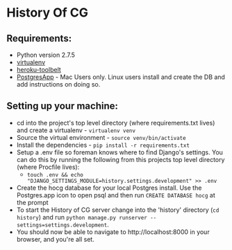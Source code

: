 # History Of CG

Requirements:
-------------
  * Python version 2.7.5
  * [virtualenv](https://pypi.python.org/pypi/virtualenv)
  * [heroku-toolbelt](https://toolbelt.heroku.com/osx)
  * [PostgresApp](http://postgresapp.com/) - Mac Users only. Linux users install and create the DB and add instructions on doing so. 

Setting up your machine:
------------------------

  * cd into the project's top level directory (where requirements.txt lives) and create a virtualenv - `virtualenv venv`
  * Source the virtual environment - `source venv/bin/activate`
  * Install the dependencies - `pip install -r requirements.txt`
  * Setup a .env file so foreman knows where to find Django's settings. You can do this by running the following from this projects top level directory (where Procfile lives):
    * `touch .env && echo "DJANGO_SETTINGS_MODULE=history.settings.development" >> .env`
  * Create the hocg database for your local Postgres install. Use the Postgres.app icon to open psql and then run `CREATE DATABASE hocg` at the prompt
  * To start the History of CG server change into the 'history' directory (`cd history`) and run `python manage.py runserver --settings=settings.development`. 
  * You should now be able to navigate to http://localhost:8000 in your browser, and you're all set. 

